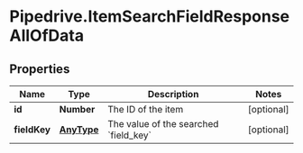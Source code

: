 # Pipedrive.ItemSearchFieldResponseAllOfData

## Properties

Name | Type | Description | Notes
------------ | ------------- | ------------- | -------------
**id** | **Number** | The ID of the item | [optional] 
**fieldKey** | [**AnyType**](.md) | The value of the searched &#x60;field_key&#x60; | [optional] 


